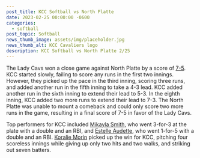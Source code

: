 ```yaml
---
post_title: KCC Softball vs North Platte
date: 2023-02-25 00:00:00 -0600
categories:
  - softball
post_topic: Softball
news_thumb_image: assets/img/placeholder.jpg
news_thumb_alt: KCC Cavaliers logo
description: KCC Softball vs North Platte 2/25
---
```

<div><p>The Lady Cavs won a close game against North Platte by a score of <a target="_blank" rel="noopener noreferrer" href="https://www.njcaa.org/sports/sball/2022-23/div2/boxscores/20230225_9fsr.xml">7-5</a>. KCC started slowly, failing to score any runs in the first two innings. However, they picked up the pace in the third inning, scoring three runs, and added another run in the fifth inning to take a 4-3 lead. KCC added another run in the sixth inning to extend their lead to 5-3. In the eighth inning, KCC added two more runs to extend their lead to 7-3. The North Platte was unable to mount a comeback and could only score two more runs in the game, resulting in a final score of 7-5 in favor of the Lady Cavs.</p><p>Top performers for KCC included <a target="_blank" rel="noopener noreferrer" href="https://athletics.kcc.edu/softball/roster/#mikayla-smith">Mikayla Smith</a>, who went 3-for-3 at the plate with a double and an RBI, and <a target="_blank" rel="noopener noreferrer" href="https://athletics.kcc.edu/softball/roster/#estelle-audette">Estelle Audette</a>, who went 1-for-5 with a double and an RBI. <a target="_blank" rel="noopener noreferrer" href="https://athletics.kcc.edu/softball/roster/#koralie-morin">Koralie Morin</a> picked up the win for KCC, pitching four scoreless innings while giving up only two hits and two walks, and striking out seven batters.</p></div>